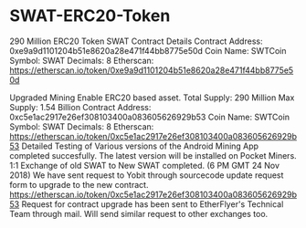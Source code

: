 # SWAT-ERC20-Token
290 Million ERC20 Token SWAT Contract Details
Contract Address: 0xe9a9d1101204b51e8620a28e471f44bb8775e50d
Coin Name: SWTCoin
Symbol: SWAT
Decimals: 8
Etherscan: https://etherscan.io/token/0xe9a9d1101204b51e8620a28e471f44bb8775e50d

Upgraded Mining Enable ERC20 based asset.
Total Supply: 290 Million
Max Supply: 1.54 Billion
Contract Address: 0xc5e1ac2917e26ef308103400a083605626929b53
Coin Name: SWTCoin
Symbol: SWAT
Decimals: 8
Etherscan: https://etherscan.io/token/0xc5e1ac2917e26ef308103400a083605626929b53
Detailed Testing of Various versions of the Android Mining App completed succesfully. The latest version will be installed on Pocket Miners.
1:1 Exchange of old SWAT to New SWAT completed. (6 PM GMT 24 Nov 2018)
We have sent request to Yobit through sourcecode update request form to upgrade to the new contract. https://etherscan.io/token/0xc5e1ac2917e26ef308103400a083605626929b53
Request for contract upgrade has been sent to EtherFlyer's Technical Team through mail.
Will send similar request to other exchanges too.
